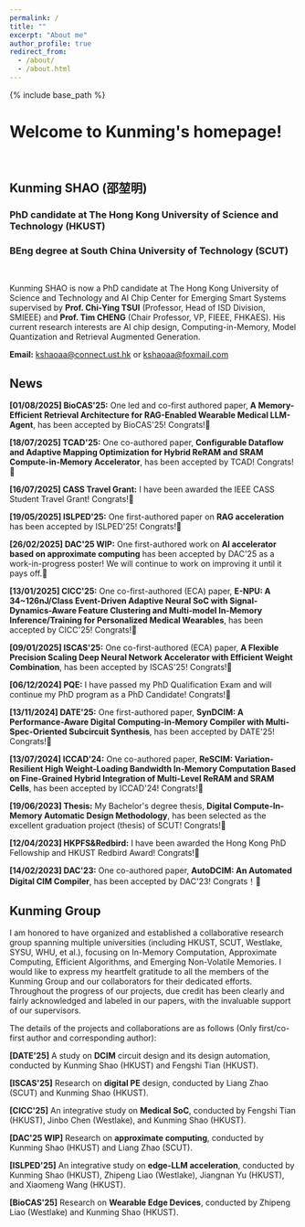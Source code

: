 ```yaml
---
permalink: /
title: ""
excerpt: "About me"
author_profile: true
redirect_from: 
  - /about/
  - /about.html
---
```



{% include base_path %}
# Welcome to Kunming's homepage!
&emsp;
## Kunming SHAO (邵堃明)
### PhD candidate at The Hong Kong University of Science and Technology (HKUST)
### BEng degree at South China University of Technology (SCUT)
&emsp;

Kunming SHAO is now a PhD candidate at The Hong Kong University of Science and Technology and AI Chip Center for Emerging Smart Systems supervised by **Prof. Chi-Ying TSUI** (Professor, Head of ISD Division, SMIEEE) and **Prof. Tim CHENG** (Chair Professor, VP, FIEEE, FHKAES). His current research interests are AI chip design, Computing-in-Memory, Model Quantization and Retrieval Augmented Generation.


**Email:** kshaoaa@connect.ust.hk or kshaoaa@foxmail.com



## News
**[01/08/2025] BioCAS'25:** One led and co-first authored paper, **A Memory-Efficient Retrieval Architecture for RAG-Enabled Wearable Medical LLM-Agent**, has been accepted by BioCAS'25! Congrats!🎉

**[18/07/2025] TCAD'25:** One co-authored paper, **Configurable Dataflow and Adaptive Mapping Optimization for Hybrid ReRAM and SRAM Compute-in-Memory Accelerator**, has been accepted by TCAD! Congrats!🎉

**[16/07/2025] CASS Travel Grant:** I have been awarded the IEEE CASS Student Travel Grant! Congrats!🎉

**[19/05/2025] ISLPED'25:** One first-authored paper on **RAG acceleration** has been accepted by ISLPED'25! Congrats!🎉

**[26/02/2025] DAC'25 WIP:** One first-authored work on **AI accelerator based on approximate computing** has been accepted by DAC'25 as a work-in-progress poster! We will continue to work on improving it until it pays off.💪

**[13/01/2025] CICC'25:** One co-first-authored (ECA) paper, **E-NPU: A 34~126nJ/Class Event-Driven Adaptive Neural SoC with Signal-Dynamics-Aware Feature Clustering and Multi-model In-Memory Inference/Training for Personalized Medical Wearables**, has been accepted by CICC'25! Congrats!🎉

**[09/01/2025] ISCAS'25:** One co-first-authored (ECA) paper, **A Flexible Precision Scaling Deep Neural Network Accelerator with Efficient Weight Combination**, has been accepted by ISCAS'25! Congrats!🎉

**[06/12/2024] PQE:** I have passed my PhD Qualification Exam and will continue my PhD program as a PhD Candidate! Congrats!🎉

**[13/11/2024] DATE'25:** One first-authored paper, **SynDCIM: A Performance-Aware Digital Computing-in-Memory Compiler with Multi-Spec-Oriented Subcircuit Synthesis**, has been accepted by DATE'25! Congrats!🎉

**[13/07/2024] ICCAD'24:** One co-authored paper, **ReSCIM: Variation-Resilient High Weight-Loading Bandwidth In-Memory Computation Based on Fine-Grained Hybrid Integration of Multi-Level ReRAM and SRAM Cells**, has been accepted by ICCAD'24! Congrats!🎉

**[19/06/2023] Thesis:** My Bachelor's degree thesis, **Digital Compute-In-Memory Automatic Design Methodology**, has been selected as the excellent graduation project (thesis) of SCUT! Congrats!🎉

**[12/04/2023] HKPFS&Redbird:** I have been awarded the Hong Kong PhD Fellowship and HKUST Redbird Award! Congrats!🎉

**[14/02/2023] DAC'23:** One co-authored paper, **AutoDCIM: An Automated Digital CIM Compiler**, has been accepted by DAC'23! Congrats！🎉

## Kunming Group
I am honored to have organized and established a collaborative research group spanning multiple universities (including HKUST, SCUT, Westlake, SYSU, WHU, et al.), focusing on In-Memory Computation, Approximate Computing, Efficient Algorithms, and Emerging Non-Volatile Memories. I would like to express my heartfelt gratitude to all the members of the Kunming Group and our collaborators for their dedicated efforts. Throughout the progress of our projects, due credit has been clearly and fairly acknowledged and labeled in our papers, with the invaluable support of our supervisors.

The details of the projects and collaborations are as follows (Only first/co-first author and corresponding author):

**[DATE'25]** A study on **DCIM** circuit design and its design automation, conducted by Kunming Shao (HKUST) and Fengshi Tian (HKUST).

**[ISCAS'25]** Research on **digital PE** design, conducted by Liang Zhao (SCUT) and Kunming Shao (HKUST).

**[CICC'25]** An integrative study on **Medical SoC**, conducted by Fengshi Tian (HKUST), Jinbo Chen (Westlake), and Kunming Shao (HKUST).

**[DAC'25 WIP]** Research on **approximate computing**, conducted by Kunming Shao (HKUST) and Liang Zhao (SCUT).

**[ISLPED'25]** An integrative study on **edge-LLM acceleration**, conducted by Kunming Shao (HKUST), Zhipeng Liao (Westlake), Jiangnan Yu (HKUST), and Xiaomeng Wang (HKUST).

**[BioCAS'25]** Research on **Wearable Edge Devices**, conducted by Zhipeng Liao (Westlake) and Kunming Shao (HKUST).





<script type="text/javascript" id="clstr_globe" src="//clustrmaps.com/globe.js?d=dlQewDWXOFOO3ktbqFfI4LrHeaJPHclAPktKulGKfIo"></script>
